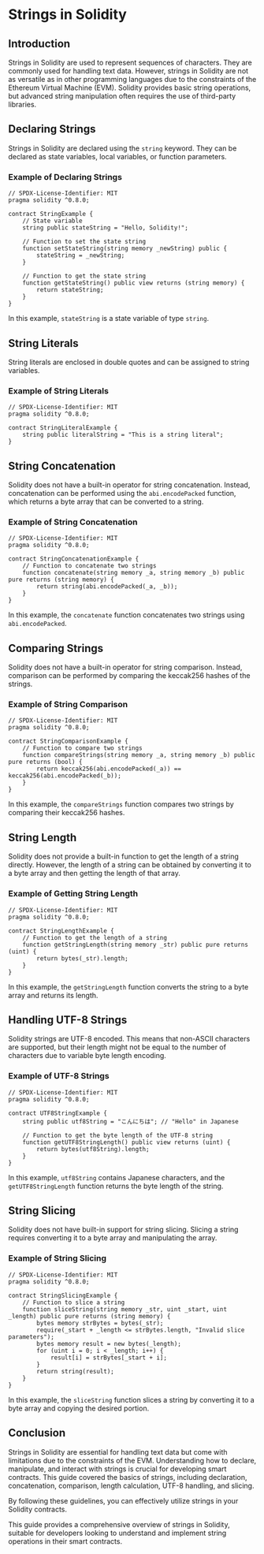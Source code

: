 
# Strings in Solidity

## Introduction

Strings in Solidity are used to represent sequences of characters. They are commonly used for handling text data. However, strings in Solidity are not as versatile as in other programming languages due to the constraints of the Ethereum Virtual Machine (EVM). Solidity provides basic string operations, but advanced string manipulation often requires the use of third-party libraries.

## Declaring Strings

Strings in Solidity are declared using the `string` keyword. They can be declared as state variables, local variables, or function parameters.

### Example of Declaring Strings

```solidity
// SPDX-License-Identifier: MIT
pragma solidity ^0.8.0;

contract StringExample {
    // State variable
    string public stateString = "Hello, Solidity!";

    // Function to set the state string
    function setStateString(string memory _newString) public {
        stateString = _newString;
    }

    // Function to get the state string
    function getStateString() public view returns (string memory) {
        return stateString;
    }
}
```

In this example, `stateString` is a state variable of type `string`.

## String Literals

String literals are enclosed in double quotes and can be assigned to string variables.

### Example of String Literals

```solidity
// SPDX-License-Identifier: MIT
pragma solidity ^0.8.0;

contract StringLiteralExample {
    string public literalString = "This is a string literal";
}
```

## String Concatenation

Solidity does not have a built-in operator for string concatenation. Instead, concatenation can be performed using the `abi.encodePacked` function, which returns a byte array that can be converted to a string.

### Example of String Concatenation

```solidity
// SPDX-License-Identifier: MIT
pragma solidity ^0.8.0;

contract StringConcatenationExample {
    // Function to concatenate two strings
    function concatenate(string memory _a, string memory _b) public pure returns (string memory) {
        return string(abi.encodePacked(_a, _b));
    }
}
```

In this example, the `concatenate` function concatenates two strings using `abi.encodePacked`.

## Comparing Strings

Solidity does not have a built-in operator for string comparison. Instead, comparison can be performed by comparing the keccak256 hashes of the strings.

### Example of String Comparison

```solidity
// SPDX-License-Identifier: MIT
pragma solidity ^0.8.0;

contract StringComparisonExample {
    // Function to compare two strings
    function compareStrings(string memory _a, string memory _b) public pure returns (bool) {
        return keccak256(abi.encodePacked(_a)) == keccak256(abi.encodePacked(_b));
    }
}
```

In this example, the `compareStrings` function compares two strings by comparing their keccak256 hashes.

## String Length

Solidity does not provide a built-in function to get the length of a string directly. However, the length of a string can be obtained by converting it to a byte array and then getting the length of that array.

### Example of Getting String Length

```solidity
// SPDX-License-Identifier: MIT
pragma solidity ^0.8.0;

contract StringLengthExample {
    // Function to get the length of a string
    function getStringLength(string memory _str) public pure returns (uint) {
        return bytes(_str).length;
    }
}
```

In this example, the `getStringLength` function converts the string to a byte array and returns its length.

## Handling UTF-8 Strings

Solidity strings are UTF-8 encoded. This means that non-ASCII characters are supported, but their length might not be equal to the number of characters due to variable byte length encoding.

### Example of UTF-8 Strings

```
// SPDX-License-Identifier: MIT
pragma solidity ^0.8.0;

contract UTF8StringExample {
    string public utf8String = "こんにちは"; // "Hello" in Japanese

    // Function to get the byte length of the UTF-8 string
    function getUTF8StringLength() public view returns (uint) {
        return bytes(utf8String).length;
    }
}
```

In this example, `utf8String` contains Japanese characters, and the `getUTF8StringLength` function returns the byte length of the string.

## String Slicing

Solidity does not have built-in support for string slicing. Slicing a string requires converting it to a byte array and manipulating the array.

### Example of String Slicing

```solidity
// SPDX-License-Identifier: MIT
pragma solidity ^0.8.0;

contract StringSlicingExample {
    // Function to slice a string
    function sliceString(string memory _str, uint _start, uint _length) public pure returns (string memory) {
        bytes memory strBytes = bytes(_str);
        require(_start + _length <= strBytes.length, "Invalid slice parameters");
        bytes memory result = new bytes(_length);
        for (uint i = 0; i < _length; i++) {
            result[i] = strBytes[_start + i];
        }
        return string(result);
    }
}
```

In this example, the `sliceString` function slices a string by converting it to a byte array and copying the desired portion.

## Conclusion

Strings in Solidity are essential for handling text data but come with limitations due to the constraints of the EVM. Understanding how to declare, manipulate, and interact with strings is crucial for developing smart contracts. This guide covered the basics of strings, including declaration, concatenation, comparison, length calculation, UTF-8 handling, and slicing.

By following these guidelines, you can effectively utilize strings in your Solidity contracts.

This guide provides a comprehensive overview of strings in Solidity, suitable for developers looking to understand and implement string operations in their smart contracts.
